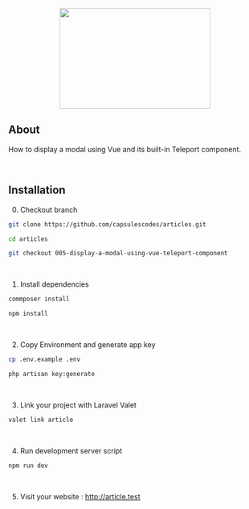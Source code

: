 <p align="center"><img src="https://raw.githubusercontent.com/capsulescodes/articles/main/art/capsules-articles-image.svg" width="300px" height="200px" /></p>


## About

How to display a modal using Vue and its built-in Teleport component.

<br>

## Installation

0. Checkout branch

```bash
git clone https://github.com/capsulescodes/articles.git

cd articles

git checkout 005-display-a-modal-using-vue-teleport-component
```

<br>

1. Install dependencies

```bash
commposer install

npm install
```

<br>

2. Copy Environment and generate app key

```bash
cp .env.example .env

php artisan key:generate
```

<br>

3. Link your project with Laravel Valet

```bash
valet link article
```

<br>

4. Run development server script

```bash
npm run dev
```

<br>

5. Visit your website : http://article.test
